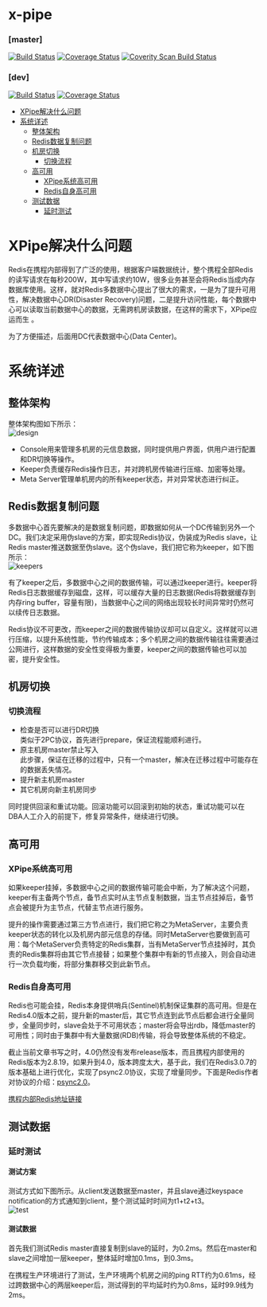 x-pipe
================

### [master]
[![Build Status](https://travis-ci.org/ctripcorp/x-pipe.svg?branch=master)](https://travis-ci.org/ctripcorp/x-pipe)
[![Coverage Status](https://coveralls.io/repos/github/ctripcorp/x-pipe/badge.svg?branch=master)](https://coveralls.io/github/ctripcorp/x-pipe?branch=master)
[![Coverity Scan Build Status](https://scan.coverity.com/projects/8884/badge.svg)](https://scan.coverity.com/projects/ctripcorp-x-pipe)

### [dev]
[![Build Status](https://travis-ci.org/ctripcorp/x-pipe.svg?branch=dev)](https://travis-ci.org/ctripcorp/x-pipe)
[![Coverage Status](https://coveralls.io/repos/github/ctripcorp/x-pipe/badge.svg?branch=dev)](https://coveralls.io/github/ctripcorp/x-pipe?branch=dev)

<!-- MarkdownTOC -->

- [XPipe解决什么问题](#xpipe解决什么问题)
- [系统详述](#系统详述)
    - [整体架构](#整体架构)
    - [Redis数据复制问题](#redis数据复制问题)
    - [机房切换](#机房切换)
        - [切换流程](#切换流程)
    - [高可用](#高可用)
        - [XPipe系统高可用](#xpipe系统高可用)
        - [Redis自身高可用](#redis自身高可用)
    - [测试数据](#测试数据)
        - [延时测试](#延时测试)

<!-- /MarkdownTOC -->


<a name="xpipe解决什么问题"></a>
# XPipe解决什么问题
Redis在携程内部得到了广泛的使用，根据客户端数据统计，整个携程全部Redis的读写请求在每秒200W，其中写请求约10W，很多业务甚至会将Redis当成内存数据库使用。这样，就对Redis多数据中心提出了很大的需求，一是为了提升可用性，解决数据中心DR(Disaster Recovery)问题，二是提升访问性能，每个数据中心可以读取当前数据中心的数据，无需跨机房读数据，在这样的需求下，XPipe应运而生 。  

为了方便描述，后面用DC代表数据中心(Data Center)。

<a name="系统详述"></a>
# 系统详述
<a name="整体架构"></a>
## 整体架构
整体架构图如下所示：  
![design](https://raw.github.com/ctripcorp/x-pipe/master/doc/image/total.jpg)  

- Console用来管理多机房的元信息数据，同时提供用户界面，供用户进行配置和DR切换等操作。
- Keeper负责缓存Redis操作日志，并对跨机房传输进行压缩、加密等处理。
- Meta Server管理单机房内的所有keeper状态，并对异常状态进行纠正。

<a name="redis数据复制问题"></a>
## Redis数据复制问题
多数据中心首先要解决的是数据复制问题，即数据如何从一个DC传输到另外一个DC。我们决定采用伪slave的方案，即实现Redis协议，伪装成为Redis slave，让Redis master推送数据至伪slave。这个伪slave，我们把它称为keeper，如下图所示：  
![keepers](https://raw.github.com/ctripcorp/x-pipe/master/doc/image/keepers.jpg)  

有了keeper之后，多数据中心之间的数据传输，可以通过keeper进行。keeper将Redis日志数据缓存到磁盘，这样，可以缓存大量的日志数据(Redis将数据缓存到内存ring buffer，容量有限)，当数据中心之间的网络出现较长时间异常时仍然可以续传日志数据。  

Redis协议不可更改，而keeper之间的数据传输协议却可以自定义。这样就可以进行压缩，以提升系统性能，节约传输成本；多个机房之间的数据传输往往需要通过公网进行，这样数据的安全性变得极为重要，keeper之间的数据传输也可以加密，提升安全性。
<a name="机房切换"></a>
## 机房切换
<a name="切换流程"></a>
### 切换流程
-   检查是否可以进行DR切换  
    类似于2PC协议，首先进行prepare，保证流程能顺利进行。
-   原主机房master禁止写入  
此步骤，保证在迁移的过程中，只有一个master，解决在迁移过程中可能存在的数据丢失情况。
-   提升新主机房master
-   其它机房向新主机房同步

同时提供回滚和重试功能。回滚功能可以回滚到初始的状态，重试功能可以在DBA人工介入的前提下，修复异常条件，继续进行切换。
<a name="高可用"></a>
## 高可用
<a name="xpipe系统高可用"></a>
### XPipe系统高可用
如果keeper挂掉，多数据中心之间的数据传输可能会中断，为了解决这个问题，keeper有主备两个节点，备节点实时从主节点复制数据，当主节点挂掉后，备节点会被提升为主节点，代替主节点进行服务。

提升的操作需要通过第三方节点进行，我们把它称之为MetaServer，主要负责keeper状态的转化以及机房内部元信息的存储。同时MetaServer也要做到高可用：每个MetaServer负责特定的Redis集群，当有MetaServer节点挂掉时，其负责的Redis集群将由其它节点接替；如果整个集群中有新的节点接入，则会自动进行一次负载均衡，将部分集群移交到此新节点。
<a name="redis自身高可用"></a>
### Redis自身高可用
Redis也可能会挂，Redis本身提供哨兵(Sentinel)机制保证集群的高可用。但是在Redis4.0版本之前，提升新的master后，其它节点连到此节点后都会进行全量同步，全量同步时，slave会处于不可用状态；master将会导出rdb，降低master的可用性；同时由于集群中有大量数据(RDB)传输，将会导致整体系统的不稳定。  

截止当前文章书写之时，4.0仍然没有发布release版本，而且携程内部使用的Redis版本为2.8.19，如果升到4.0，版本跨度太大，基于此，我们在Redis3.0.7的版本基础上进行优化，实现了psync2.0协议，实现了增量同步。下面是Redis作者对协议的介绍：[psync2.0](https://gist.github.com/antirez/ae068f95c0d084891305)。

[携程内部Redis地址链接](https://github.com/ctripcorp/redis)

<a name="测试数据"></a>
## 测试数据
<a name="延时测试"></a>
### 延时测试
#### 测试方案
测试方式如下图所示。从client发送数据至master，并且slave通过keyspace notification的方式通知到client，整个测试延时时间为t1+t2+t3。  
![test](https://raw.github.com/ctripcorp/x-pipe/master/doc/image/delay.jpg)  
#### 测试数据
首先我们测试Redis master直接复制到slave的延时，为0.2ms。然后在master和slave之间增加一层keeper，整体延时增加0.1ms，到0.3ms。

在携程生产环境进行了测试，生产环境两个机房之间的ping RTT约为0.61ms，经过跨数据中心的两层keeper后，测试得到的平均延时约为0.8ms，延时99.9线为2ms。
